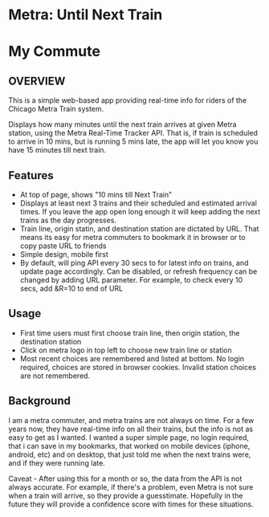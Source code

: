 # Metra: Until Next Train
# My Commute

## OVERVIEW

This is a simple web-based app providing real-time info for riders of the Chicago Metra Train system.

Displays how many minutes until the next train arrives at given Metra station, using the Metra Real-Time Tracker API.  That is, if train is scheduled to arrive in 10 mins, but is running 5 mins late, the app will let you know you have 15 minutes till next train.

## Features

- At top of page, shows "10 mins till Next Train" 
- Displays at least next 3 trains and their scheduled and estimated arrival times.  If you leave the app open long enough it will keep adding the next trains as the day progresses.  
- Train line, origin statin, and destination station are dictated by URL.  That means its easy for metra commuters to bookmark it in browser or to copy paste URL to friends
- Simple design, mobile first
- By default, will ping API every 30 secs to for latest info on trains, and update page accordingly.  Can be disabled, or refresh frequency can be changed by adding URL parameter.  For example, to check every 10 secs, add &R=10 to end of URL

## Usage

- First time users must first choose train line, then origin station, the destination station
- Click on metra logo in top left to choose new train line or station
- Most recent choices are remembered and listed at bottom.  No login required, choices are stored in browser cookies.  Invalid station choices are not remembered.

## Background

I am a metra commuter, and metra trains are not always on time.  For a few years now, they have real-time info on all their trains, but the info is not as easy to get as I wanted.  I wanted a super simple page, no login required, that i can save in my bookmarks, that worked on mobile devices (iphone, android, etc) and on desktop, that just told me when the next trains were, and if they were running late.

Caveat - After using this for a month or so, the data from the API is not always accurate. For example, if there's a problem, even Metra is not sure when a train will arrive, so they provide a guesstimate.  Hopefully in the future they will provide a confidence score with times for these situations.



